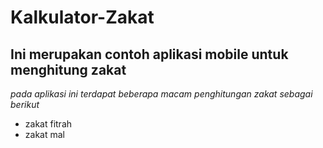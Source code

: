 Kalkulator-Zakat
==
Ini merupakan contoh aplikasi mobile untuk menghitung zakat
--
*pada aplikasi ini terdapat beberapa macam penghitungan zakat sebagai berikut*
- zakat fitrah
- zakat mal
